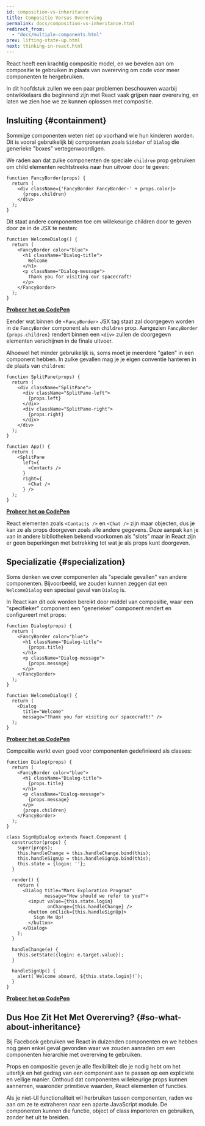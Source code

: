 ```yaml
---
id: composition-vs-inheritance
title: Compositie Versus Overerving
permalink: docs/composition-vs-inheritance.html
redirect_from:
  - "docs/multiple-components.html"
prev: lifting-state-up.html
next: thinking-in-react.html
---
```


React heeft een krachtig compositie model, en we bevelen aan om compositie te gebruiken in plaats van overerving om code voor meer componenten te hergebruiken.

In dit hoofdstuk zullen we een paar problemen beschouwen waarbij ontwikkelaars die beginnend zijn met React vaak grijpen naar overerving, en laten we zien hoe we ze kunnen oplossen met compositie.

## Insluiting {#containment}

Sommige componenten weten niet op voorhand wie hun kinderen worden. Dit is vooral gebruikelijk bij componenten zoals `Sidebar` of `Dialog` die generieke "boxes" vertegenwoordigen.

We raden aan dat zulke componenten de speciale `children` prop gebruiken om child elementen rechtstreeks naar hun uitvoer door te geven:

```js{4}
function FancyBorder(props) {
  return (
    <div className={'FancyBorder FancyBorder-' + props.color}>
      {props.children}
    </div>
  );
}
```

Dit staat andere componenten toe om willekeurige children door te geven door ze in de JSX te nesten:

```js{4-9}
function WelcomeDialog() {
  return (
    <FancyBorder color="blue">
      <h1 className="Dialog-title">
        Welcome
      </h1>
      <p className="Dialog-message">
        Thank you for visiting our spacecraft!
      </p>
    </FancyBorder>
  );
}
```

**[Probeer het op CodePen](https://codepen.io/gaearon/pen/ozqNOV?editors=0010)**

Eender wat binnen de `<FancyBorder>` JSX tag staat zal doorgegevn worden in de `FancyBorder` component als een `children` prop. Aangezien `FancyBorder` `{props.children}` rendert binnen een `<div>` zullen de doorgegevn elementen verschijnen in de finale uitvoer.

Alhoewel het minder gebruikelijk is, soms moet je meerdere "gaten" in een component hebben. In zulke gevallen mag je je eigen conventie hanteren in de plaats van `children`:

```js{5,8,18,21}
function SplitPane(props) {
  return (
    <div className="SplitPane">
      <div className="SplitPane-left">
        {props.left}
      </div>
      <div className="SplitPane-right">
        {props.right}
      </div>
    </div>
  );
}

function App() {
  return (
    <SplitPane
      left={
        <Contacts />
      }
      right={
        <Chat />
      } />
  );
}
```

[**Probeer het op CodePen**](https://codepen.io/gaearon/pen/gwZOJp?editors=0010)

React elementen zoals `<Contacts />` en `<Chat />` zijn maar objecten, dus je kan ze als props doorgeven zoals alle andere gegevens. Deze aanpak kan je van in andere bibliotheken bekend voorkomen als "slots" maar in React zijn er geen beperkingen met betrekking tot wat je als props kunt doorgeven.

## Specializatie {#specialization}

Soms denken we over componenten als "speciale gevallen" van andere componenten. Bijvoorbeeld, we zouden kunnen zeggen dat een `WelcomeDialog` een speciaal geval van `Dialog` is.

In React kan dit ook worden bereikt door middel van compositie, waar een "specifieker" component een "generieker" component rendert en configureert met props:

```js{5,8,16-18}
function Dialog(props) {
  return (
    <FancyBorder color="blue">
      <h1 className="Dialog-title">
        {props.title}
      </h1>
      <p className="Dialog-message">
        {props.message}
      </p>
    </FancyBorder>
  );
}

function WelcomeDialog() {
  return (
    <Dialog
      title="Welcome"
      message="Thank you for visiting our spacecraft!" />
  );
}
```

[**Probeer het op CodePen**](https://codepen.io/gaearon/pen/kkEaOZ?editors=0010)

Compositie werkt even goed voor componenten gedefinieerd als classes:

```js{10,27-31}
function Dialog(props) {
  return (
    <FancyBorder color="blue">
      <h1 className="Dialog-title">
        {props.title}
      </h1>
      <p className="Dialog-message">
        {props.message}
      </p>
      {props.children}
    </FancyBorder>
  );
}

class SignUpDialog extends React.Component {
  constructor(props) {
    super(props);
    this.handleChange = this.handleChange.bind(this);
    this.handleSignUp = this.handleSignUp.bind(this);
    this.state = {login: ''};
  }

  render() {
    return (
      <Dialog title="Mars Exploration Program"
              message="How should we refer to you?">
        <input value={this.state.login}
               onChange={this.handleChange} />
        <button onClick={this.handleSignUp}>
          Sign Me Up!
        </button>
      </Dialog>
    );
  }

  handleChange(e) {
    this.setState({login: e.target.value});
  }

  handleSignUp() {
    alert(`Welcome aboard, ${this.state.login}!`);
  }
}
```

[**Probeer het op CodePen**](https://codepen.io/gaearon/pen/gwZbYa?editors=0010)

## Dus Hoe Zit Het Met Overerving? {#so-what-about-inheritance}

Bij Facebook gebruiken we React in duizenden componenten en we hebben nog geen enkel geval gevonden waar we zouden aanraden om een componenten hierarchie met overerving te gebruiken.

Props en compositie geven je alle flexibiliteit die je nodig hebt om het uiterlijk en het gedrag van een component aan te passen op een expliciete en veilige manier. Onthoud dat componenten willekeurige props kunnen aannemen, waaronder primitieve waarden, React elementen of functies.

Als je niet-UI functionaliteit wil herbruiken tussen componenten, raden we aan om ze te extraheren naar een aparte JavaScript module. De componenten kunnen die functie, object of class importeren en gebruiken, zonder het uit te breiden.
